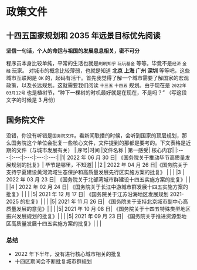 # 政策文件

## 十四五国家规划和 2035 年远景目标优先阅读

**坚信一句话，个人的命运与祖国的发展息息相关，密不可分**

程序员本身比较单纯，平常的生活也就是`刷刷知乎` `玩玩基金` 等等。毕竟不是`经济` `金融` 玩家。 对城市的概念比较薄弱，也就是知道 **北京** **上海** **广州** **深圳** 等等吧，这些城市互联网是 `OK` 的，起码有活干。首先我觉得了解一个城市需要了解国家的宏观政策，以及长远规划。这就需要我们阅读 `十三五` `十四五` 规划。由于现在是 `2022年03月12号` 也是植树节，“种下一棵树的时机最好就是在现在，不是吗？” （写这段文字的时候是 3 月份）

## 国务院文件

没错，你没有听错是`国务院文件`。看新闻联播的时候，会听到国家的顶层规划，那么国务院这个单位会批复一些核心文件，文件提到的那都是要考的。下文表格是近期的文件（与城市发展有关）
| 序号|时间 |文件名称 | 第一感受| 核心内容|
|:---:|:---:|:---:|:---:|:---:|
|1| 2022 年 06 月 30 日| 《国务院关于推动毕节高质量发展规划的批复》| 毕节是哪里，不知道| |
|2 | 2022 年 04 月 26 日|《国务院关于支持宁夏建设黄河流域生态保护和高质量发展先行区实施方案的批复》 | | |
|3 | 2022 年 03 月 23 日| 《国务院关于北部湾城市群建设十四五实施方案的批复》| | |
|4 | 2022 年 02 月 24 日| 《国务院关于长江中游城市群发展十四五实施方案的批复》| | |
|5| 2021 年 12 月 17 日| 《国务院关于江苏沿海地区发展规划 2021-2025 的批复》| | |
|5| 2021 年 11 月 26 日| 《国务院关于支持北京城市副中心高质量发展的意见》| | |
|5| 2021 年 10 月 08 日| 《国务院关于十四五特殊类型地区振兴发展规划的批复》| | |
|5| 2021 年 09 月 23 日| 《国务院关于推进资源型地区高质量发展十四五实施方案的批复》| | |

### 总结

- 2022 年下半年，没有进行核心城市相关的批复
- 十四区期间会不断批复城市群规划
